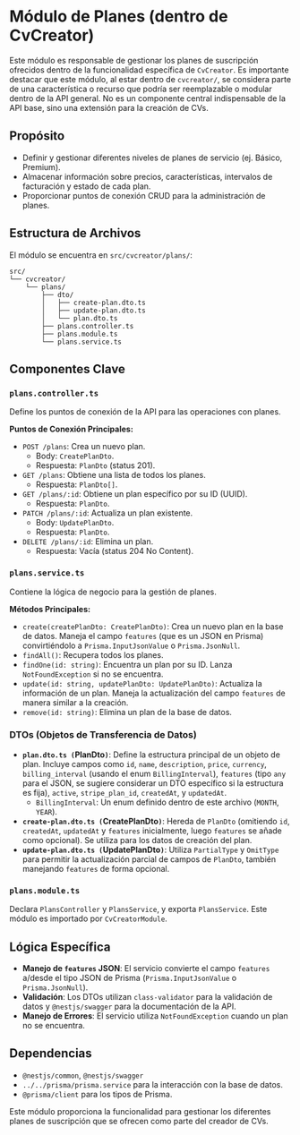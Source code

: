 # Módulo de Planes (dentro de CvCreator)

Este módulo es responsable de gestionar los planes de suscripción ofrecidos dentro de la funcionalidad específica de `CvCreator`. Es importante destacar que este módulo, al estar dentro de `cvcreator/`, se considera parte de una característica o recurso que podría ser reemplazable o modular dentro de la API general. No es un componente central indispensable de la API base, sino una extensión para la creación de CVs.

## Propósito

- Definir y gestionar diferentes niveles de planes de servicio (ej. Básico, Premium).
- Almacenar información sobre precios, características, intervalos de facturación y estado de cada plan.
- Proporcionar puntos de conexión CRUD para la administración de planes.

## Estructura de Archivos

El módulo se encuentra en `src/cvcreator/plans/`:

```
src/
└── cvcreator/
    └── plans/
        ├── dto/
        │   ├── create-plan.dto.ts
        │   ├── update-plan.dto.ts
        │   └── plan.dto.ts
        ├── plans.controller.ts
        ├── plans.module.ts
        └── plans.service.ts
```

## Componentes Clave

### `plans.controller.ts`

Define los puntos de conexión de la API para las operaciones con planes.

**Puntos de Conexión Principales:**

- `POST /plans`: Crea un nuevo plan.
  - Body: `CreatePlanDto`.
  - Respuesta: `PlanDto` (status 201).
- `GET /plans`: Obtiene una lista de todos los planes.
  - Respuesta: `PlanDto[]`.
- `GET /plans/:id`: Obtiene un plan específico por su ID (UUID).
  - Respuesta: `PlanDto`.
- `PATCH /plans/:id`: Actualiza un plan existente.
  - Body: `UpdatePlanDto`.
  - Respuesta: `PlanDto`.
- `DELETE /plans/:id`: Elimina un plan.
  - Respuesta: Vacía (status 204 No Content).

### `plans.service.ts`

Contiene la lógica de negocio para la gestión de planes.

**Métodos Principales:**

- `create(createPlanDto: CreatePlanDto)`: Crea un nuevo plan en la base de datos. Maneja el campo `features` (que es un JSON en Prisma) convirtiéndolo a `Prisma.InputJsonValue` o `Prisma.JsonNull`.
- `findAll()`: Recupera todos los planes.
- `findOne(id: string)`: Encuentra un plan por su ID. Lanza `NotFoundException` si no se encuentra.
- `update(id: string, updatePlanDto: UpdatePlanDto)`: Actualiza la información de un plan. Maneja la actualización del campo `features` de manera similar a la creación.
- `remove(id: string)`: Elimina un plan de la base de datos.

### DTOs (Objetos de Transferencia de Datos)

- **`plan.dto.ts (`PlanDto`)`**: Define la estructura principal de un objeto de plan. Incluye campos como `id`, `name`, `description`, `price`, `currency`, `billing_interval` (usando el enum `BillingInterval`), `features` (tipo `any` para el JSON, se sugiere considerar un DTO específico si la estructura es fija), `active`, `stripe_plan_id`, `createdAt`, y `updatedAt`.
  - `BillingInterval`: Un enum definido dentro de este archivo (`MONTH`, `YEAR`).
- **`create-plan.dto.ts (`CreatePlanDto`)`**: Hereda de `PlanDto` (omitiendo `id`, `createdAt`, `updatedAt` y `features` inicialmente, luego `features` se añade como opcional). Se utiliza para los datos de creación del plan.
- **`update-plan.dto.ts (`UpdatePlanDto`)`**: Utiliza `PartialType` y `OmitType` para permitir la actualización parcial de campos de `PlanDto`, también manejando `features` de forma opcional.

### `plans.module.ts`

Declara `PlansController` y `PlansService`, y exporta `PlansService`. Este módulo es importado por `CvCreatorModule`.

## Lógica Específica

- **Manejo de `features` JSON**: El servicio convierte el campo `features` a/desde el tipo JSON de Prisma (`Prisma.InputJsonValue` o `Prisma.JsonNull`).
- **Validación**: Los DTOs utilizan `class-validator` para la validación de datos y `@nestjs/swagger` para la documentación de la API.
- **Manejo de Errores**: El servicio utiliza `NotFoundException` cuando un plan no se encuentra.

## Dependencias

- `@nestjs/common`, `@nestjs/swagger`
- `../../prisma/prisma.service` para la interacción con la base de datos.
- `@prisma/client` para los tipos de Prisma.

Este módulo proporciona la funcionalidad para gestionar los diferentes planes de suscripción que se ofrecen como parte del creador de CVs.
